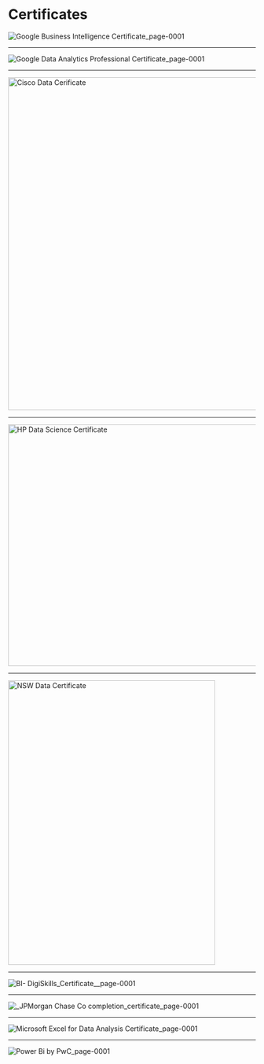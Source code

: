 # Certificates


![Google Business Intelligence Certificate_page-0001](https://github.com/user-attachments/assets/80410f92-523b-43bf-b466-507fcc1d4049)

---

![Google Data Analytics Professional Certificate_page-0001](https://github.com/user-attachments/assets/d8a02ea9-3e92-4d91-b879-74fd3f534c8a)

--- 

<img width="872" height="677" alt="Cisco Data Cerificate" src="https://github.com/user-attachments/assets/6ba67b9a-0cc7-4ee1-b713-aaa0a9c6cc92" />

---

<img width="720" height="492" alt="HP Data Science Certificate" src="https://github.com/user-attachments/assets/35d8810f-cf26-4368-9974-b1e810de2887" />

--- 

<img width="421" height="579" alt="NSW Data Certificate" src="https://github.com/user-attachments/assets/d4cc642e-1de7-4968-af00-d8ccbb0aece0" />

--- 

![BI- DigiSkills_Certificate__page-0001](https://github.com/user-attachments/assets/ef8ea36a-2a7d-4b59-a28e-42cbad0646cd)

--- 

![_JPMorgan Chase   Co  completion_certificate_page-0001](https://github.com/user-attachments/assets/6a109e79-284b-4e19-8222-c572c758586e)

--- 

![Microsoft Excel for Data Analysis Certificate_page-0001](https://github.com/user-attachments/assets/b560839a-251f-4ef1-9427-0264f56660b2)

--- 

![Power Bi by PwC_page-0001](https://github.com/user-attachments/assets/6c27fd47-5c0b-4c95-b471-40d87485b093)
